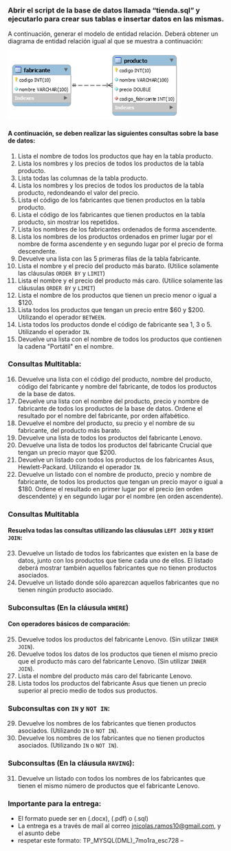 ### Abrir el script de la base de datos llamada “tienda.sql” y ejecutarlo para crear sus tablas e insertar datos en las mismas.
A continuación, generar el modelo de entidad relación. Deberá obtener un diagrama de entidad relación igual al que se muestra a continuación:

![Modelo ER](./ModeloER.png)

#### A continuación, se deben realizar las siguientes consultas sobre la base de datos:

1. Lista el nombre de todos los productos que hay en la tabla producto.
2. Lista los nombres y los precios de todos los productos de la tabla producto.
3. Lista todas las columnas de la tabla producto.
4. Lista los nombres y los precios de todos los productos de la tabla producto, redondeando el valor del precio.
5. Lista el código de los fabricantes que tienen productos en la tabla producto.
6. Lista el código de los fabricantes que tienen productos en la tabla producto, sin mostrar los repetidos.
7. Lista los nombres de los fabricantes ordenados de forma ascendente.
8. Lista los nombres de los productos ordenados en primer lugar por el nombre de forma ascendente y en segundo lugar por el precio de forma descendente.
9. Devuelve una lista con las 5 primeras filas de la tabla fabricante.
10. Lista el nombre y el precio del producto más barato. (Utilice solamente las cláusulas `ORDER BY` y `LIMIT`)
11. Lista el nombre y el precio del producto más caro. (Utilice solamente las cláusulas `ORDER BY` y `LIMIT`)
12. Lista el nombre de los productos que tienen un precio menor o igual a $120.
13. Lista todos los productos que tengan un precio entre $60 y $200. Utilizando el operador `BETWEEN`.
14. Lista todos los productos donde el código de fabricante sea 1, 3 o 5. Utilizando el operador `IN`.
15. Devuelve una lista con el nombre de todos los productos que contienen la cadena "Portátil" en el nombre.

### Consultas Multitabla:

16. Devuelve una lista con el código del producto, nombre del producto, código del fabricante y nombre del fabricante, de todos los productos de la base de datos.
17. Devuelve una lista con el nombre del producto, precio y nombre de fabricante de todos los productos de la base de datos. Ordene el resultado por el nombre del fabricante, por orden alfabético.
18. Devuelve el nombre del producto, su precio y el nombre de su fabricante, del producto más barato.
19. Devuelve una lista de todos los productos del fabricante Lenovo.
20. Devuelve una lista de todos los productos del fabricante Crucial que tengan un precio mayor que $200.
21. Devuelve un listado con todos los productos de los fabricantes Asus, Hewlett-Packard. Utilizando el operador `IN`.
22. Devuelve un listado con el nombre de producto, precio y nombre de fabricante, de todos los productos que tengan un precio mayor o igual a $180. Ordene el resultado en primer lugar por el precio (en orden descendente) y en segundo lugar por el nombre (en orden ascendente).

### Consultas Multitabla

#### Resuelva todas las consultas utilizando las cláusulas `LEFT JOIN` y `RIGHT JOIN`:

23. Devuelve un listado de todos los fabricantes que existen en la base de datos, junto con los productos que tiene cada uno de ellos. El listado deberá mostrar también aquellos fabricantes que no tienen productos asociados.
24. Devuelve un listado donde sólo aparezcan aquellos fabricantes que no tienen ningún producto asociado.

### Subconsultas (En la cláusula `WHERE`)

#### Con operadores básicos de comparación:

25. Devuelve todos los productos del fabricante Lenovo. (Sin utilizar `INNER JOIN`).
26. Devuelve todos los datos de los productos que tienen el mismo precio que el producto más caro del fabricante Lenovo. (Sin utilizar `INNER JOIN`).
27. Lista el nombre del producto más caro del fabricante Lenovo.
28. Lista todos los productos del fabricante Asus que tienen un precio superior al precio medio de todos sus productos.

### Subconsultas con `IN` y `NOT IN`:

29. Devuelve los nombres de los fabricantes que tienen productos asociados. (Utilizando `IN` o `NOT IN`).
30. Devuelve los nombres de los fabricantes que no tienen productos asociados. (Utilizando `IN` o `NOT IN`).

### Subconsultas (En la cláusula `HAVING`):

31. Devuelve un listado con todos los nombres de los fabricantes que tienen el mismo número de productos que el fabricante Lenovo.

### Importante para la entrega:
- El formato puede ser en (.docx), (.pdf) o (.sql)
- La entrega es a través de mail al correo jnicolas.ramos10@gmail.com, y el asunto debe
- respetar este formato:
TP_MYSQL(DML)_7mo1ra_esc728 – <nombre de los integrantes>
